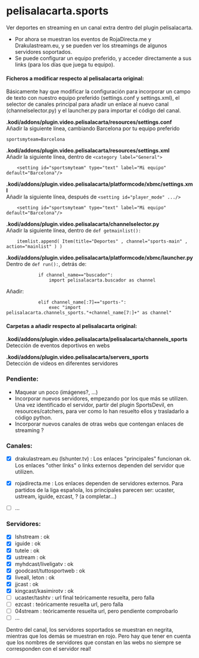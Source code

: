 # pelisalacarta.sports
Ver deportes en streaming en un canal extra dentro del plugin pelisalacarta.

- Por ahora se muestran los eventos de RojaDirecta.me y Drakulastream.eu, y se pueden ver los streamings de algunos servidores soportados.
- Se puede configurar un equipo preferido, y acceder directamente a sus links (para los días que juega tu equipo).


#### Ficheros a modificar respecto al pelisalacarta original:

Básicamente hay que modificar la configuración para incorporar un campo de texto con nuestro equipo preferido (settings.conf y settings.xml), el selector de canales principal para añadir un enlace al nuevo canal (channelselector.py) y el launcher.py para importar el código del canal.

**.kodi/addons/plugin.video.pelisalacarta/resources/settings.conf**  
Añadir la siguiente línea, cambiando Barcelona por tu equipo preferido  
```
sportsmyteam=Barcelona
```

**.kodi/addons/plugin.video.pelisalacarta/resources/settings.xml**  
Añadir la siguiente línea, dentro de `<category label="General">`  
```
    <setting id="sportsmyteam" type="text" label="Mi equipo" default="Barcelona"/>
```

**.kodi/addons/plugin.video.pelisalacarta/platformcode/xbmc/settings.xml**  
Añadir la siguiente línea, después de `<setting id="player_mode" .../>`  
```
    <setting id="sportsmyteam" type="text" label="Mi equipo" default="Barcelona"/>
```

**.kodi/addons/plugin.video.pelisalacarta/channelselector.py**  
Añadir la siguiente línea, dentro de `def getmainlist():`  
```
    itemlist.append( Item(title="Deportes" , channel="sports-main" , action="mainlist" ) )
```

**.kodi/addons/plugin.video.pelisalacarta/platformcode/xbmc/launcher.py**  
Dentro de `def run():`, detrás de:  
```
            if channel_name=="buscador":
                import pelisalacarta.buscador as channel
```
Añadir:  
```
            elif channel_name[:7]=="sports-":
                exec "import pelisalacarta.channels_sports."+channel_name[7:]+" as channel"
```

#### Carpetas a añadir respecto al pelisalacarta original:

**.kodi/addons/plugin.video.pelisalacarta/pelisalacarta/channels_sports**  
Detección de eventos deportivos en webs

**.kodi/addons/plugin.video.pelisalacarta/servers_sports**  
Detección de videos en diferentes servidores


### Pendiente:

- Maquear un poco (imágenes?, ...)
- Incorporar nuevos servidores, empezando por los que más se utilizen. Una vez identificado el servidor, partir del plugin SportsDevil, en resources/catchers, para ver como lo han resuelto ellos y trasladarlo a código python.
- Incorporar nuevos canales de otras webs que contengan enlaces de streaming ?


### Canales: 

- [x] drakulastream.eu (lshunter.tv) : Los enlaces "principales" funcionan ok. Los enlaces "other links" o links externos dependen del servidor que utilizen.
- [x] rojadirecta.me : Los enlaces dependen de servidores externos. Para partidos de la liga española, los principales parecen ser: ucaster, ustream, iguide, ezcast, ? (a completar...)
- [ ] ...


### Servidores: 

- [x] lshstream : ok
- [x] iguide : ok
- [x] tutele : ok
- [x] ustream : ok
- [x] myhdcast/liveligatv : ok
- [x] goodcast/tuttosportweb : ok
- [x] liveall, leton : ok
- [x] jjcast : ok
- [x] kingcast/kasimirotv : ok
- [ ] ucaster/tashtv : url final teóricamente resuelta, pero falla
- [ ] ezcast : teóricamente resuelta url, pero falla
- [ ] 04stream : teóricamente resuelta url, pero pendiente comprobarlo
- [ ] ...

Dentro del canal, los servidores soportados se muestran en negrita, mientras que los demás se muestran en rojo. Pero hay que tener en cuenta que los nombres de servidores que constan en las webs no siempre se corresponden con el servidor real!

